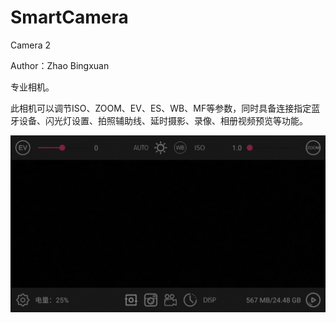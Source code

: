 # SmartCamera
Camera 2

Author：Zhao Bingxuan

专业相机。
 
此相机可以调节ISO、ZOOM、EV、ES、WB、MF等参数，同时具备连接指定蓝牙设备、闪光灯设置、拍照辅助线、延时摄影、录像、相册视频预览等功能。


![image](https://github.com/Leehom123/SmartCamera/raw/master/screenshoots/Screenshot.png)




